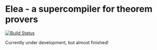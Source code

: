 # Elea - a supercompiler for theorem provers

[![Build Status](https://travis-ci.org/wsonnex/elea.svg?branch=master)](https://travis-ci.org/wsonnex/elea)

Currently under development, but almost finished!


<!--
## What is a supercompiler?

A supercompiler is a tool which rewrites terms into *fixed-point promoted form*.
A term is in fixed-point promoted form when recursive function calls have only variable arguments, 
all of which are unique, and none of which are free within the definition of the recursive function.

Here're some terms in fixed-point promoted form:

    (add x y)
    (reverse xs)
    
Here're some terms **not** in fixed-point promoted form:

    (add (add x y) z)  ;; one argument is not a variable, it's a function call1
    (add x x)          ;; the x argument is repeated

Hoverboard can rewrite terms such as those above, for example:

    >>> (reverse (reverse xs))
    xs

In the above example, Hoverboard is able to rewrite the term `reverse (reverse xs)` to just `xs`,
removing the recursion entirely.

## Why do I need a supercompiler?

If you've ever thought:

 "I wish I could integrate automated proof by (fixed-point) (co-)induction 
 into my theorem prover, but it seems like a lot of effort."

then *Hoverboard* is the tool for you!

Rewriting your functional language terms into fixed-point promoted form means that you (often) don't need
automated proof by induction, co-induction, or any of the other cyclic, second-order proof techniques
to prove your properties. In the next few sections we give examples of how using Hoverboard to
supercompile your terms can remove the need for cyclic techniques.


## Proving equations using Hoverboard





### Proving `A = B` with the help of Hoverboard

Let's say you want to prove `A = B`, for some terms `A` and `B`. You can run Hoverboard on the 
`A` term, hopefully rewriting `A` to something in fixed-point promoted form, viz. something of the 
shape `((fix f C[f]) x1 x2 ... xn)` where `F[_]` is a term context, and `x1` to `xn` 
are the free variables of `A`. So our property is now:

    ((fix f F[f]) x1 x2 ... xn) = B
    
Through beta-abstraction, the above property is equivalent to:

    ((fix f F[f])) = (lambda x1 x2 ... xn B)
 
Since fixed-points are least, if we are in a total language (or if `F[_]` is well-founded or productive)
we can prove the above by showing:

    y = F[(fun x1 x2 ... xn B)] = (lambda x1 x2 ... xn B)
 
Et voila! The recursion has disappeared, and hence so has the need for a cyclic proof technique, like induction.

That's how it works for equality, but you can also show other types of property, such as numerical
in-equalities, as shown in the next section.


### Proving `A < B` with the help of Hoverboard

Let's say `A` and `B` are terms of integer type, and we'd like to prove `A < B`. 
As in the previous section, we run Hoverboard on `A`, hopefully giving aN equivalent term of the shape
`((fix f C[f]) x1 x2 ... xn)`. 




let's assume that you are writing a theorem prover. 

Terms in fixed-point promoted form do not require induction or co-induction to reason about,
for any chain-complete property, e.g. equality, or numerical in-equality.






### Total mode vs. partial mode

The default functional language that Hoverboard supercompiles is partial, meaning that functions can fail to terminate, 
and that variables can contain `_|_`. 
However, if you require supercompilation of a total language, you can add `(mode total)` to the top of your 
program in order to switch Hoverboard to total mode. In total mode, all functions are assumed to be terminating and all
free variables are assumed to not contain `_|_`. Hoverboard does *not* check totality for you - if you give it a non-total
function and switch total mode on, Hoverboard no longer guarantees semantics preserving transformations.

For example, let's try to simplify the term `add x x`, first in the default partial mode, then in total mode.

    (defcodata Nat (Zero) (Suc Nat))
    (defun add x y (match x (Zero -> y) (Suc x' -> Suc (add x' y))))
    
    >>> ... 
    
    (mode partial)  ;; optional
    (defun double x (add x x))
    
    >>> (defun double x (add x x))
    
As you can see, the term `add x x` cannot be simplified in partial mode.  If we switch to total mode though:
    
    (mode total)
    (defun double x (add x x))
    
    >>> (defun double x (match x (Zero -> Zero) (Suc x' -> Suc (Suc (add x')))))
    
In this example, the term `add x x` term was able to be simplified    

3. [Call-by-value vs. call-by-name mode](#cbv-vs-cbn)

### Call-by-value vs. call-by-name
<a name="cbv-vs-cbn"></a>

So far, Hoverboard has only been proven sound for call-by-name semantics 
Most programming languages are call-by-value, meaning function arguments are evaluated 
to a value before they are passed to the function. 
The default mode for Hoverboard is call-by-value semantics.
However, if you are proving properties of a call-by-name or call-by-need language, like Haskell, you can switch
Hoverboard to call-by-name mode by adding the declaration `(semantics call-by-name)` to your code.

For example:
-->


